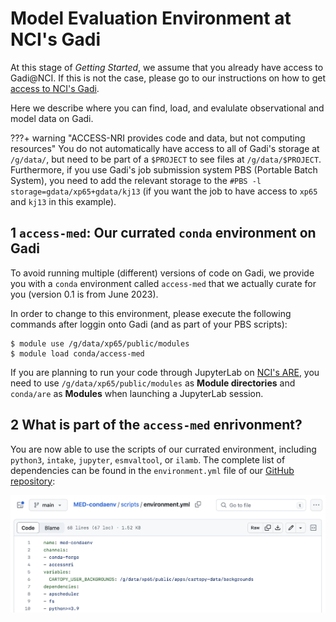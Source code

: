 # Model Evaluation Environment at NCI's Gadi

At this stage of *Getting Started*, we assume that you already have access to Gadi@NCI. If this is not the case, please go to our instructions on how to get [access to NCI's Gadi](../../get_started).

Here we describe where you can find, load, and evalulate observational and model data on Gadi.

???+ warning "ACCESS-NRI provides code and data, but not computing resources"
    You do not automatically have access to all of Gadi's storage at `/g/data/`, but need to be part of a `$PROJECT` to see files at `/g/data/$PROJECT`. Furthermore, if you use Gadi's job submission system PBS (Portable Batch System), you need to add the relevant storage to the `#PBS -l storage=gdata/xp65+gdata/kj13` (if you want the job to have access to `xp65` and `kj13` in this example).

## 1 `access-med`: Our currated `conda` environment on Gadi

To avoid running multiple (different) versions of code on Gadi, we provide you with a `conda` environment called `access-med` that we actually curate for you (version 0.1 is from June 2023).

In order to change to this environment, please execute the following commands after loggin onto Gadi (and as part of your PBS scripts):
```
$ module use /g/data/xp65/public/modules
$ module load conda/access-med
```

If you are planning to run your code through JupyterLab on [NCI's ARE](https://are.nci.org.au), you need to use `/g/data/xp65/public/modules` as **Module directories** and `conda/are` as **Modules** when launching a JupyterLab session.

## 2 What is part of the `access-med` enrivonment?

You are now able to use the scripts of our currated environment, including `python3`, `intake`, `jupyter`, `esmvaltool`, or `ilamb`. The complete list of dependencies can be found in the `environment.yml` file of our [GitHub repository](https://github.com/ACCESS-NRI/MED-condaenv/blob/main/scripts/environment.yml):

[![Raise Issue](../../assets/model_evaluation/condaenv_list.png)](https://github.com/ACCESS-NRI/MED-condaenv/issues)

<!-- ## 3 If you need more packages

Simply raise an issue to *add a package* in our [ACCESS-NRI/MED-condaenv GitHub repository](https://github.com/ACCESS-NRI/MED-condaenv/issues):

[![Raise Issue](../../assets/model_evaluation/condaenv_raise_issue.png)](https://github.com/ACCESS-NRI/MED-condaenv/issues) -->